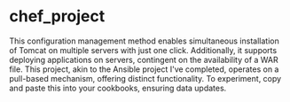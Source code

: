 # chef_project
This configuration management method enables simultaneous installation of Tomcat on multiple servers with just one click. Additionally, it supports deploying applications on servers, contingent on the availability of a WAR file. This project, akin to the Ansible project I've completed, operates on a pull-based mechanism, offering distinct functionality. To experiment, copy and paste this into your cookbooks, ensuring data updates.
